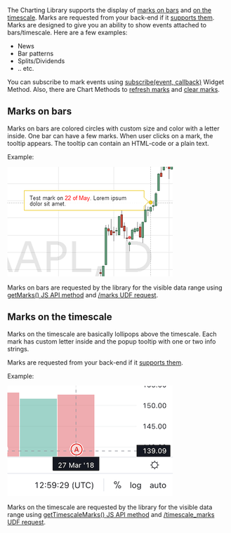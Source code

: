 The Charting Library supports the display of [marks on bars](#marks-on-bars) and [on the timescale](#marks-on-the-timescale). Marks are requested from your back-end if it [supports them](JS-Api#supports_marks). Marks are designed to give you an ability to show events attached to bars/timescale. Here are a few examples:

* News
* Bar patterns
* Splits/Dividends
* .. etc.

You can subscribe to mark events using [subscribe(event, callback)](Widget-Methods#subscribeevent-callback) Widget Method. Also, there are Chart Methods to [refresh marks](Chart-Methods#refreshmarks) and [clear marks](Chart-Methods#clearmarks).

## Marks on bars

Marks on bars are colored circles with custom size and color with a letter inside. One bar can have a few marks. When user clicks on a mark, the tooltip appears. The tooltip can contain an HTML-code or a plain text.

Example:

![images/tv_bar_mark.png](images/tv_bar_mark.png)

Marks on bars are requested by the library for the visible data range using [getMarks() JS API method](JS-Api#getmarkssymbolinfo-from-to-ondatacallback-resolution) and [/marks UDF request](UDF#marks).

## Marks on the timescale

Marks on the timescale are basically lollipops above the timescale. Each mark has custom letter inside and the popup tooltip with one or two info strings.

Marks are requested from your back-end if it [supports them](JS-Api#supports_timescale_marks).

Example:

![images/tv_timescale_mark.png](images/tv_timescale_mark.png)

Marks on the timescale are requested by the library for the visible data range using [getTimescaleMarks() JS API method](JS-Api#gettimescalemarkssymbolinfo-from-to-ondatacallback-resolution) and [/timescale_marks UDF request](UDF#timescale-marks).
